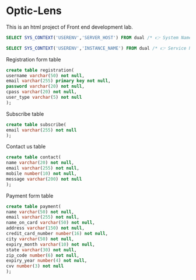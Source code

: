 # Optic-Lens
This is an html project of Front end development lab.

```sql 
SELECT SYS_CONTEXT('USERENV','SERVER_HOST') FROM dual /* 👉 System Name */;
```

```sql 
SELECT SYS_CONTEXT('USERENV','INSTANCE_NAME') FROM dual /* 👉 Service Name */;
```

Registration form table

```sql
create table registration(
username varchar(50) not null,
email varchar(255) primary key not null,
password varchar(20) not null,
cpass varchar(20) not null,
user_type varchar(5) not null
);
```

Subscribe table

```sql
create table subscribe(
email varchar(255) not null
);
```

Contact us table

```sql
create table contact(
name varchar(20) not null,
email varchar(255) not null,
mobile number(10) not null,
message varchar(200) not null
);
```

Payment form table

```sql
create table payment(
name varchar(50) not null,
email varchar(255) not null,
name_on_card varchar(50) not null,
address varchar(150) not null,
credit_card_number number(16) not null,
city varchar(50) not null,
expiry_month varchar(10) not null,
state varchar(30) not null,
zip_code number(6) not null,
expiry_year number(4) not null,
cvv number(3) not null
);
```
